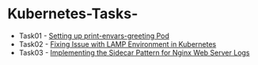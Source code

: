 # Kubernetes-Tasks-
* Task01 - [Setting up print-envars-greeting Pod](./projects/Setting-up-print-envars-greeting-Pod.md)
* Task02 - [Fixing Issue with LAMP Environment in Kubernetes](./projects/Fixing-Issue-with-LAMP-Environment-in-Kubernetes.md)
* Task03 - [Implementing the Sidecar Pattern for Nginx Web Server Logs](./projects/Implementing0-the-Sidecar-Pattern-for-Nginx-Web-Server-Logs.md)
